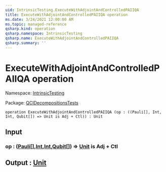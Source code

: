 ```yaml
---
uid: IntrinsicTesting.ExecuteWithAdjointAndControlledPAIIQA
title: ExecuteWithAdjointAndControlledPAIIQA operation
ms.date: 3/24/2021 12:00:00 AM
ms.topic: managed-reference
qsharp.kind: operation
qsharp.namespace: IntrinsicTesting
qsharp.name: ExecuteWithAdjointAndControlledPAIIQA
qsharp.summary: ''
---
```


# ExecuteWithAdjointAndControlledPAIIQA operation

Namespace: [IntrinsicTesting](xref:IntrinsicTesting)

Package: [QCIDecompositionsTests](https://nuget.org/packages/QCIDecompositionsTests)




```qsharp
operation ExecuteWithAdjointAndControlledPAIIQA (op : ((Pauli[], Int, Int, Qubit[]) => Unit is Adj + Ctl)) : Unit
```


## Input

### op : ([Pauli](xref:microsoft.quantum.lang-ref.pauli)[],[Int](xref:microsoft.quantum.lang-ref.int),[Int](xref:microsoft.quantum.lang-ref.int),[Qubit](xref:microsoft.quantum.lang-ref.qubit)[]) => [Unit](xref:microsoft.quantum.lang-ref.unit)  is Adj + Ctl





## Output : [Unit](xref:microsoft.quantum.lang-ref.unit)

